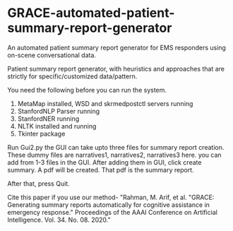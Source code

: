 # GRACE-automated-patient-summary-report-generator
An automated patient summary report generator for EMS responders using on-scene conversational data.

Patient summary report generator, with heuristics and approaches that are strictly for specific/customized data/pattern.

You need the following before you can run the system.

1. MetaMap installed, WSD and skrmedpostctl servers running
2. StanfordNLP Parser running
3. StanfordNER running
4. NLTK installed and running
5. Tkinter package


Run Gui2.py
the GUI can take upto three files for summary report creation. These dummy files are narratives1, narratives2, narratives3 here. you can add from 1-3 files in the GUI.
After adding them in GUI, click create summary. A pdf will be created. That pdf is the summary report.

After that, press Quit.

Cite this paper if you use our method-
"Rahman, M. Arif, et al. "GRACE: Generating summary reports automatically for cognitive assistance in emergency response." Proceedings of the AAAI Conference on Artificial Intelligence. Vol. 34. No. 08. 2020."

